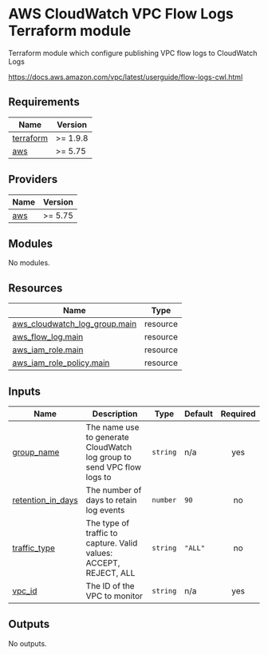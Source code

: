 # AWS CloudWatch VPC Flow Logs Terraform module
Terraform module which configure publishing VPC flow logs to CloudWatch Logs

https://docs.aws.amazon.com/vpc/latest/userguide/flow-logs-cwl.html
<!-- BEGIN_TF_DOCS -->
## Requirements

| Name | Version |
|------|---------|
| <a name="requirement_terraform"></a> [terraform](#requirement\_terraform) | >= 1.9.8 |
| <a name="requirement_aws"></a> [aws](#requirement\_aws) | >= 5.75 |

## Providers

| Name | Version |
|------|---------|
| <a name="provider_aws"></a> [aws](#provider\_aws) | >= 5.75 |

## Modules

No modules.

## Resources

| Name | Type |
|------|------|
| [aws_cloudwatch_log_group.main](https://registry.terraform.io/providers/hashicorp/aws/latest/docs/resources/cloudwatch_log_group) | resource |
| [aws_flow_log.main](https://registry.terraform.io/providers/hashicorp/aws/latest/docs/resources/flow_log) | resource |
| [aws_iam_role.main](https://registry.terraform.io/providers/hashicorp/aws/latest/docs/resources/iam_role) | resource |
| [aws_iam_role_policy.main](https://registry.terraform.io/providers/hashicorp/aws/latest/docs/resources/iam_role_policy) | resource |

## Inputs

| Name | Description | Type | Default | Required |
|------|-------------|------|---------|:--------:|
| <a name="input_group_name"></a> [group\_name](#input\_group\_name) | The name use to generate CloudWatch log group to send VPC flow logs to | `string` | n/a | yes |
| <a name="input_retention_in_days"></a> [retention\_in\_days](#input\_retention\_in\_days) | The number of days to retain log events | `number` | `90` | no |
| <a name="input_traffic_type"></a> [traffic\_type](#input\_traffic\_type) | The type of traffic to capture. Valid values: ACCEPT, REJECT, ALL | `string` | `"ALL"` | no |
| <a name="input_vpc_id"></a> [vpc\_id](#input\_vpc\_id) | The ID of the VPC to monitor | `string` | n/a | yes |

## Outputs

No outputs.
<!-- END_TF_DOCS -->
